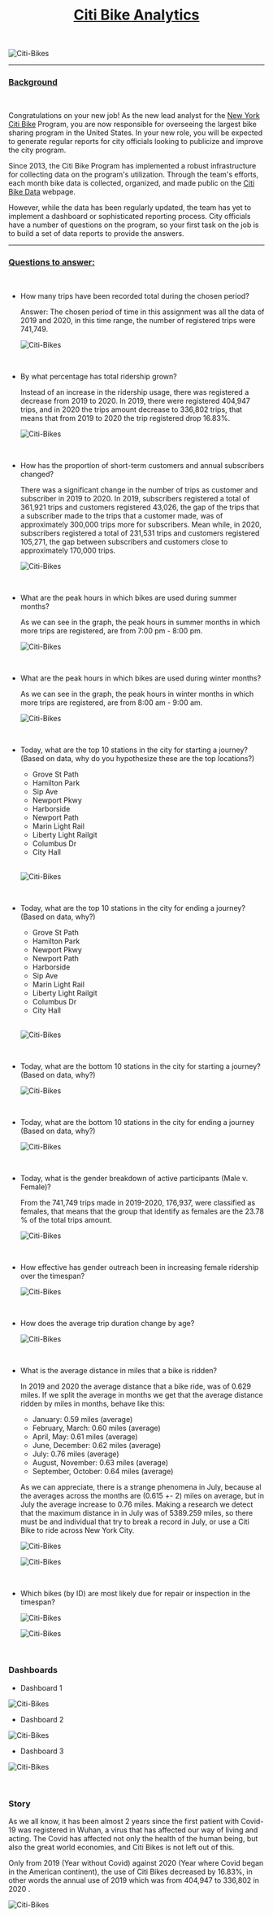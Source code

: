 # <center><u>Citi Bike Analytics</u></center>

<br>

![Citi-Bikes](images/citibike.jpg)

<hr>

### <u>Background</u>

<br>

Congratulations on your new job! As the new lead analyst for the [New York Citi Bike](https://en.wikipedia.org/wiki/Citi_Bike) Program, you are now responsible for overseeing the largest bike sharing program in the United States. In your new role, you will be expected to generate regular reports for city officials looking to publicize and improve the city program.

Since 2013, the Citi Bike Program has implemented a robust infrastructure for collecting data on the program's utilization. Through the team's efforts, each month bike data is collected, organized, and made public on the [Citi Bike Data](https://www.citibikenyc.com/system-data) webpage.

However, while the data has been regularly updated, the team has yet to implement a dashboard or sophisticated reporting process. City officials have a number of questions on the program, so your first task on the job is to build a set of data reports to provide the answers.

<hr>

### <u>Questions to answer: </u>

<br>


* How many trips have been recorded total during the chosen period?

  Answer: The chosen period of time in this assignment was all the data of 2019 and 2020, in this time range, the number of registered trips were 741,749.

  ![Citi-Bikes](images/Q1.png)

<br>

* By what percentage has total ridership grown?

  Instead of an increase in the ridership usage, there was registered a decrease from 2019 to 2020. In 2019, there were registered 404,947 trips, and in 2020 the trips amount decrease to 336,802 trips, that means that from 2019 to 2020 the trip registered drop 16.83%.

  ![Citi-Bikes](images/Q2.png)

<br>

* How has the proportion of short-term customers and annual subscribers changed?

  There was a significant change in the number of trips as customer and subscriber in 2019 to 2020. In 2019, subscribers registered a total of 361,921 trips and customers registered 43,026, the gap of the trips that a subscriber made to the trips that a customer made, was of approximately 300,000 trips more for subscribers. Mean while, in 2020, subscribers registered a total of 231,531 trips and customers registered 105,271, the gap between subscribers and customers close to approximately 170,000 trips.

  ![Citi-Bikes](images/Q3.png)

<br>

* What are the peak hours in which bikes are used during summer months?

  As we can see in the graph, the peak hours in summer months in which more trips are registered, are from 7:00 pm - 8:00 pm.

  ![Citi-Bikes](images/Q4.png)

<br>

* What are the peak hours in which bikes are used during winter months?

  As we can see in the graph, the peak hours in winter months in which more trips are registered, are from 8:00 am - 9:00 am.

  ![Citi-Bikes](images/Q5.png)

<br>

* Today, what are the top 10 stations in the city for starting a journey? (Based on data, why do you hypothesize these are the top locations?)

  * Grove St Path
  * Hamilton Park
  * Sip Ave
  * Newport Pkwy
  * Harborside
  * Newport Path
  * Marin Light Rail
  * Liberty Light Railgit
  * Columbus Dr
  * City Hall

  <br>

  ![Citi-Bikes](images/Q6.png)

<br>

* Today, what are the top 10 stations in the city for ending a journey? (Based on data, why?)

  * Grove St Path
  * Hamilton Park
  * Newport Pkwy
  * Newport Path
  * Harborside
  * Sip Ave
  * Marin Light Rail
  * Liberty Light Railgit
  * Columbus Dr
  * City Hall

  <br>

  ![Citi-Bikes](images/Q7.png)

<br>

* Today, what are the bottom 10 stations in the city for starting a journey? (Based on data, why?)

  ![Citi-Bikes](images/Q8.png)

<br>

* Today, what are the bottom 10 stations in the city for ending a journey (Based on data, why?)

  ![Citi-Bikes](images/Q9.png)

<br>

* Today, what is the gender breakdown of active participants (Male v. Female)?

  From the 741,749 trips made in 2019-2020, 176,937, were classified as females, that means that the group that identify as females are the 23.78 % of the total trips amount.

  ![Citi-Bikes](images/Q10.png)

<br>

* How effective has gender outreach been in increasing female ridership over the timespan?

  ![Citi-Bikes](images/Q11.png)

<br>

* How does the average trip duration change by age?

  ![Citi-Bikes](images/Q12.png)

<br>


* What is the average distance in miles that a bike is ridden?

  In 2019 and 2020 the average distance that a bike ride, was of 0.629 miles. If we split the average in months we get that the average distance ridden by miles in months, behave like this:

    - January: 0.59 miles (average)
    - February, March: 0.60 miles (average)
    - April, May: 0.61 miles (average)
    - June, December: 0.62 miles (average)
    - July: 0.76 miles (average)
    - August, November: 0.63 miles (average)
    - September, October: 0.64 miles (average)

  As we can appreciate, there is a strange phenomena in July, because al the averages across the months are (0.615 +- 2) miles on average, but in July the average increase to 0.76 miles. Making a research we detect that the maximum distance in in July was of 5389.259 miles, so there must be and individual that try to break a record in July, or use a Citi Bike to ride across New York City.

  ![Citi-Bikes](images/Q13.png)

  ![Citi-Bikes](images/Q14.png)

<br>

* Which bikes (by ID) are most likely due for repair or inspection in the timespan?

  ![Citi-Bikes](images/Q15.png)

  ![Citi-Bikes](images/Q16.png)

<br>

### Dashboards

  * Dashboard 1

  ![Citi-Bikes](images/D1.png)

  * Dashboard 2

  ![Citi-Bikes](images/D2.png)

  * Dashboard 3

  ![Citi-Bikes](images/D3.png)

<br>


### Story

  As we all know, it has been almost 2 years since the first patient with Covid-19 was registered in Wuhan, a virus that has affected our way of living and acting. The Covid has affected not only the health of the human being, but also the great world economies, and Citi Bikes is not left out of this.

  Only from 2019 (Year without Covid) against 2020 (Year where Covid began in the American continent), the use of Citi Bikes decreased by 16.83%, in other words the annual use of 2019 which was from 404,947 to 336,802 in 2020 .

  ![Citi-Bikes](images/Story.png)

<br>
